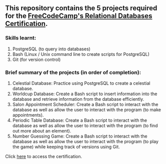 ## This repository contains the 5 projects required for the [FreeCodeCamp's Relational Databases Certification](https://www.freecodecamp.org/learn/relational-database).

### Skills learnt:
1. PostgreSQL (to query into databases)
2. Bash (Linux / Unix command line to create scripts for PostgreSQL)
3. Git (for version control)

### Brief summary of the projects (in order of completion):
1. Celestial Database: Practice using PostgreSQL to create a celestial database.
2. Worldcup Database: Create a Bash script to insert information into the database and retrieve information from the database efficiently.
3. Salon Appointment Scheduler: Create a Bash script to interact with the database as well as allow the user to interact with the program (to make appointments).
4. Periodic Table Database: Create a Bash script to interact with the database as well as allow the user to interact with the program (to find out more about an element).
5. Number Guessing Game: Create a Bash script to interact with the database as well as allow the user to interact with the program (to play the game) while keeping track of versions using Git.

Click [here](https://www.freecodecamp.org/certification/fccd3e3b7a0-09d6-437b-8c01-6a2d10ecf6fc/relational-database-v8) to access the certification.
